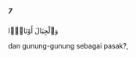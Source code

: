 ##### 7

<span class="ayah">وَٱلْجِبَالَ أَوْتَادًۭا</span>

<span class="ayah_translation">dan gunung-gunung sebagai pasak?,</span>
